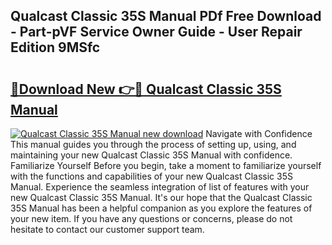 ## Qualcast Classic 35S Manual PDf Free Download - Part-pVF Service Owner Guide - User Repair Edition 9MSfc

# <h2><a href="http://cf28489.oget.top/?id=Qualcast+Classic+35S+Manual">🔗Download New 👉🔴 Qualcast Classic 35S Manual</a></h2>

[![Qualcast Classic 35S Manual new download](https://i.imgur.com/5g1atiW.png)](http://cf28489.oget.top/?id=Qualcast+Classic+35S+Manual)
Navigate with Confidence This manual guides you through the process of setting up, using, and maintaining your new Qualcast Classic 35S Manual with confidence. Familiarize Yourself Before you begin, take a moment to familiarize yourself with the functions and capabilities of your new Qualcast Classic 35S Manual. Experience the seamless integration of list of features with your new Qualcast Classic 35S Manual. It's our hope that the Qualcast Classic 35S Manual has been a helpful companion as you explore the features of your new item. If you have any questions or concerns, please do not hesitate to contact our customer support team.
